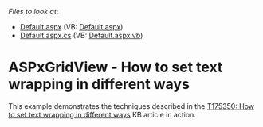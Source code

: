 <!-- default file list -->
*Files to look at*:

* [Default.aspx](./CS/Default.aspx) (VB: [Default.aspx](./VB/Default.aspx))
* [Default.aspx.cs](./CS/Default.aspx.cs) (VB: [Default.aspx.vb](./VB/Default.aspx.vb))
<!-- default file list end -->
# ASPxGridView - How to set text wrapping in different ways


<p>This example demonstrates the techniques described in the <a href="https://www.devexpress.com/Support/Center/p/T175350">T175350: How to set text wrapping in different ways</a> KB article in action.</p>
<p> </p>

<br/>


